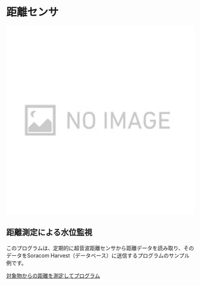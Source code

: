# 距離センサ

![](../../images/test/no_image.jpg#center)

## 距離測定による水位監視

このプログラムは、定期的に超音波距離センサから距離データを読み取り、そのデータをSoracom Harvest（データベース）に送信するプログラムのサンプル例です。

[対象物からの距離を測定してプログラム](https://github.com/ATSU3/Wio_LTE_Sample/blob/main/measure_water_level/measure_water_level.ino)

